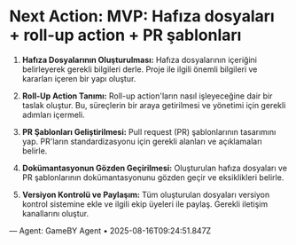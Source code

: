 # Next Action: MVP: Hafıza dosyaları + roll-up action + PR şablonları

1. **Hafıza Dosyalarının Oluşturulması:** Hafıza dosyalarının içeriğini belirleyerek gerekli bilgileri derle. Proje ile ilgili önemli bilgileri ve kararları içeren bir yapı oluştur.

2. **Roll-Up Action Tanımı:** Roll-up action'ların nasıl işleyeceğine dair bir taslak oluştur. Bu, süreçlerin bir araya getirilmesi ve yönetimi için gerekli adımları içermeli.

3. **PR Şablonları Geliştirilmesi:** Pull request (PR) şablonlarının tasarımını yap. PR'ların standardizasyonu için gerekli alanları ve açıklamaları belirle.

4. **Dokümantasyonun Gözden Geçirilmesi:** Oluşturulan hafıza dosyaları ve PR şablonlarının dokümantasyonunu gözden geçir ve eksiklikleri belirle.

5. **Versiyon Kontrolü ve Paylaşım:** Tüm oluşturulan dosyaları versiyon kontrol sistemine ekle ve ilgili ekip üyeleri ile paylaş. Gerekli iletişim kanallarını oluştur.

— Agent: GameBY Agent • 2025-08-16T09:24:51.847Z
